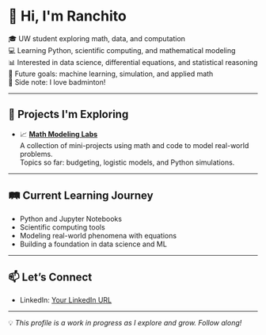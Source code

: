 # 👋 Hi, I'm Ranchito

🎓 UW student exploring math, data, and computation  
💻 Learning Python, scientific computing, and mathematical modeling  
📊 Interested in data science, differential equations, and statistical reasoning  
🧠 Future goals: machine learning, simulation, and applied math  
🏸 Side note: I love badminton!

---

## 🔬 Projects I'm Exploring
- 📈 **[Math Modeling Labs](https://github.com/ranchitos/math-modeling-labs)**  
  A collection of mini-projects using math and code to model real-world problems.  
  Topics so far: budgeting, logistic models, and Python simulations.

---

## 🛤️ Current Learning Journey
- Python and Jupyter Notebooks
- Scientific computing tools
- Modeling real-world phenomena with equations
- Building a foundation in data science and ML

---

## 📫 Let’s Connect
- LinkedIn: [Your LinkedIn URL]([https://www.linkedin.com/in/yourname](https://www.linkedin.com/in/rafael-juancho-san-jose-a7a42b311/))

---

💡 *This profile is a work in progress as I explore and grow. Follow along!*


